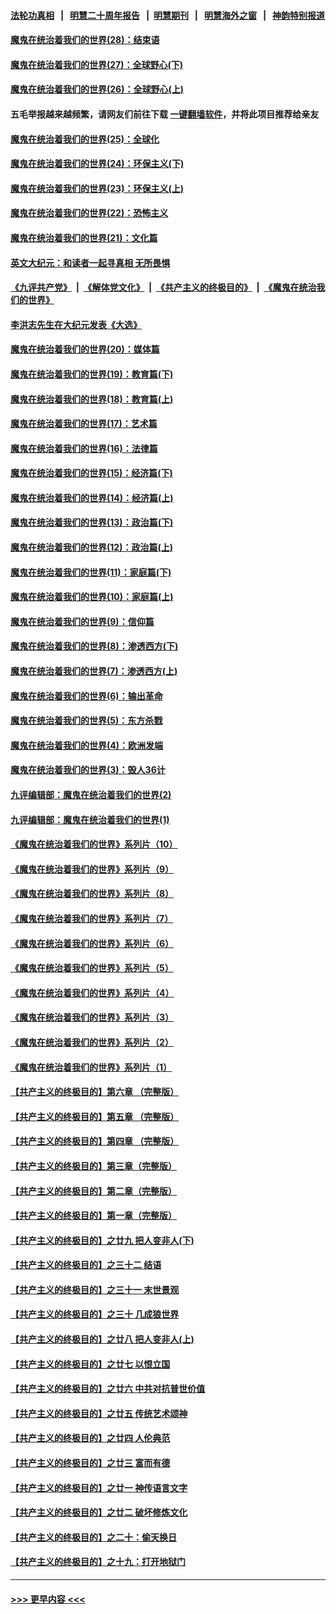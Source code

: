 #### [法轮功真相](https://github.com/gfw-breaker/truth/blob/master/README.md?t=0) &nbsp;&nbsp;|&nbsp;&nbsp; [明慧二十周年报告](https://github.com/gfw-breaker/mh-reports/blob/master/README.md?t=0) &nbsp;&nbsp;|&nbsp;&nbsp;[明慧期刊](https://github.com/gfw-breaker/mh-qikan) &nbsp;&nbsp;|&nbsp;&nbsp; [明慧海外之窗](https://github.com/gfw-breaker/mh-news/blob/master/README.md?t=0) &nbsp;&nbsp;|&nbsp;&nbsp; [神韵特别报道](https://github.com/gfw-breaker/mh-news/blob/master/shenyun.md?t=0)
#### [魔鬼在统治着我们的世界(28)：结束语](../pages/nsc422/n10936246.md?t=06180651) 
#### [魔鬼在统治着我们的世界(27)：全球野心(下)](../pages/nsc422/n10928319.md?t=06180651) 
#### [魔鬼在统治着我们的世界(26)：全球野心(上)](../pages/nsc422/n10900318.md?t=06180651) 
#### 五毛举报越来越频繁，请网友们前往下载 [一键翻墙软件](https://github.com/gfw-breaker/ssr-accounts)，并将此项目推荐给亲友
#### [魔鬼在统治着我们的世界(25)：全球化](../pages/nsc422/n10788205.md?t=06180651) 
#### [魔鬼在统治着我们的世界(24)：环保主义(下)](../pages/nsc422/n10695307.md?t=06180651) 
#### [魔鬼在统治着我们的世界(23)：环保主义(上)](../pages/nsc422/n10688613.md?t=06180651) 
#### [魔鬼在统治着我们的世界(22)：恐怖主义](../pages/nsc422/n10614727.md?t=06180651) 
#### [魔鬼在统治着我们的世界(21)：文化篇](../pages/nsc422/n10597706.md?t=06180651) 
#### [英文大纪元：和读者一起寻真相 无所畏惧](../pages/nsc422/n12542027.md?t=06180651) 
#### [《九评共产党》](https://github.com/begood0513/9ping.md/blob/master/README.md) &nbsp;|&nbsp; [《解体党文化》](../../../../jtdwh.md/blob/master/README.md)  &nbsp;|&nbsp; [《共产主义的终极目的》](../../../../gczydzjmd.md/blob/master/README.md) &nbsp;|&nbsp; [《魔鬼在统治我们的世界》](../../../../mgztzwmdsj.md/blob/master/README.md) 
#### [李洪志先生在大纪元发表《大选》](../pages/nsc422/n12534746.md?t=06180651) 
#### [魔鬼在统治着我们的世界(20)：媒体篇](../pages/nsc422/n10586579.md?t=06180651) 
#### [魔鬼在统治着我们的世界(19)：教育篇(下)](../pages/nsc422/n10564808.md?t=06180651) 
#### [魔鬼在统治着我们的世界(18)：教育篇(上)](../pages/nsc422/n10526970.md?t=06180651) 
#### [魔鬼在统治着我们的世界(17)：艺术篇](../pages/nsc422/n10499093.md?t=06180651) 
#### [魔鬼在统治着我们的世界(16)：法律篇](../pages/nsc422/n10485969.md?t=06180651) 
#### [魔鬼在统治着我们的世界(15)：经济篇(下)](../pages/nsc422/n10469975.md?t=06180651) 
#### [魔鬼在统治着我们的世界(14)：经济篇(上)](../pages/nsc422/n10457370.md?t=06180651) 
#### [魔鬼在统治着我们的世界(13)：政治篇(下)](../pages/nsc422/n10448270.md?t=06180651) 
#### [魔鬼在统治着我们的世界(12)：政治篇(上)](../pages/nsc422/n10444576.md?t=06180651) 
#### [魔鬼在统治着我们的世界(11)：家庭篇(下)](../pages/nsc422/n10440961.md?t=06180651) 
#### [魔鬼在统治着我们的世界(10)：家庭篇(上)](../pages/nsc422/n10435448.md?t=06180651) 
#### [魔鬼在统治着我们的世界(9)：信仰篇](../pages/nsc422/n10432159.md?t=06180651) 
#### [魔鬼在统治着我们的世界(8)：渗透西方(下)](../pages/nsc422/n10429603.md?t=06180651) 
#### [魔鬼在统治着我们的世界(7)：渗透西方(上)](../pages/nsc422/n10426013.md?t=06180651) 
#### [魔鬼在统治着我们的世界(6)：输出革命](../pages/nsc422/n10421536.md?t=06180651) 
#### [魔鬼在统治着我们的世界(5)：东方杀戮](../pages/nsc422/n10417707.md?t=06180651) 
#### [魔鬼在统治着我们的世界(4)：欧洲发端](../pages/nsc422/n10414890.md?t=06180651) 
#### [魔鬼在统治着我们的世界(3)：毁人36计](../pages/nsc422/n10411583.md?t=06180651) 
#### [九评编辑部：魔鬼在统治着我们的世界(2)](../pages/nsc422/n10410036.md?t=06180651) 
#### [九评编辑部：魔鬼在统治着我们的世界(1)](../pages/nsc422/n10406825.md?t=06180651) 
#### [《魔鬼在统治着我们的世界》系列片（10）](../pages/nsc422/n12292670.md?t=06180651) 
#### [《魔鬼在统治着我们的世界》系列片（9）](../pages/nsc422/n12290859.md?t=06180651) 
#### [《魔鬼在统治着我们的世界》系列片（8）](../pages/nsc422/n12287445.md?t=06180651) 
#### [《魔鬼在统治着我们的世界》系列片（7）](../pages/nsc422/n12283425.md?t=06180651) 
#### [《魔鬼在统治着我们的世界》系列片（6）](../pages/nsc422/n12282314.md?t=06180651) 
#### [《魔鬼在统治着我们的世界》系列片（5）](../pages/nsc422/n12281419.md?t=06180651) 
#### [《魔鬼在统治着我们的世界》系列片（4）](../pages/nsc422/n12274024.md?t=06180651) 
#### [《魔鬼在统治着我们的世界》系列片（3）](../pages/nsc422/n12271322.md?t=06180651) 
#### [《魔鬼在统治着我们的世界》系列片（2）](../pages/nsc422/n12269049.md?t=06180651) 
#### [《魔鬼在统治着我们的世界》系列片（1）](../pages/nsc422/n12267575.md?t=06180651) 
#### [【共产主义的终极目的】第六章 （完整版）](../pages/nsc422/n11428913.md?t=06180651) 
#### [【共产主义的终极目的】第五章 （完整版）](../pages/nsc422/n11428912.md?t=06180651) 
#### [【共产主义的终极目的】第四章 （完整版）](../pages/nsc422/n11428907.md?t=06180651) 
#### [【共产主义的终极目的】第三章（完整版）](../pages/nsc422/n11428848.md?t=06180651) 
#### [【共产主义的终极目的】第二章（完整版）](../pages/nsc422/n11428831.md?t=06180651) 
#### [【共产主义的终极目的】第一章（完整版）](../pages/nsc422/n11417651.md?t=06180651) 
#### [【共产主义的终极目的】之廿九 把人变非人(下)](../pages/nsc422/n11344140.md?t=06180651) 
#### [【共产主义的终极目的】之三十二 结语](../pages/nsc422/n11360535.md?t=06180651) 
#### [【共产主义的终极目的】之三十一 末世景观](../pages/nsc422/n11351129.md?t=06180651) 
#### [【共产主义的终极目的】之三十 几成狼世界](../pages/nsc422/n11348280.md?t=06180651) 
#### [【共产主义的终极目的】之廿八 把人变非人(上)](../pages/nsc422/n11340492.md?t=06180651) 
#### [【共产主义的终极目的】之廿七 以恨立国](../pages/nsc422/n11336944.md?t=06180651) 
#### [【共产主义的终极目的】之廿六 中共对抗普世价值](../pages/nsc422/n11324785.md?t=06180651) 
#### [【共产主义的终极目的】之廿五 传统艺术颂神](../pages/nsc422/n11296396.md?t=06180651) 
#### [【共产主义的终极目的】之廿四 人伦典范](../pages/nsc422/n11296397.md?t=06180651) 
#### [【共产主义的终极目的】之廿三 富而有德](../pages/nsc422/n11283598.md?t=06180651) 
#### [【共产主义的终极目的】之廿一 神传语言文字](../pages/nsc422/n11263265.md?t=06180651) 
#### [【共产主义的终极目的】之廿二 破坏修炼文化](../pages/nsc422/n11245728.md?t=06180651) 
#### [【共产主义的终极目的】之二十：偷天换日](../pages/nsc422/n11238846.md?t=06180651) 
#### [【共产主义的终极目的】之十九：打开地狱门](../pages/nsc422/n11206376.md?t=06180651) 

----
#### [ >>> 更早内容 <<< ](../indexes/nsc422-earlier.md)
